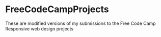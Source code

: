 # FreeCodeCampProjects
These are modified versions of my submissions to the Free Code Camp Responsive web design projects
